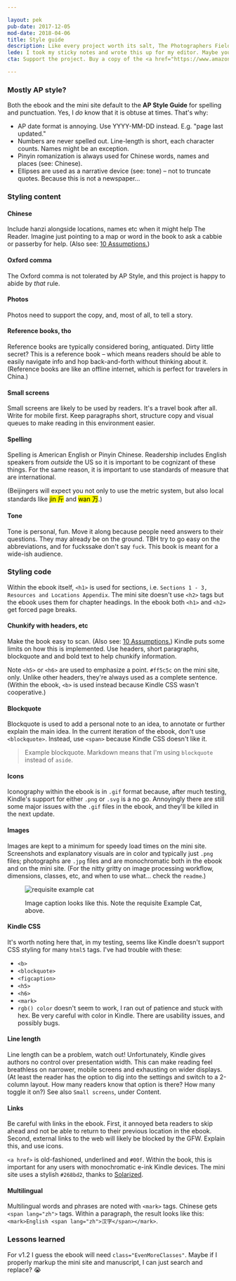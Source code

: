 ```yaml
---

layout: pek
pub-date: 2017-12-05
mod-date: 2018-04-06
title: Style guide
description: Like every project worth its salt, The Photographers Field Guide to Beijing needed its own style guide...
lede: I took my sticky notes and wrote this up for my editor. Maybe you'll find it useful, too.
cta: Support the project. Buy a copy of the <a href="https://www.amazon.com/Photographers-Field-Guide-Beijing-McCabe-ebook/dp/B072FVKP45/" alt="Get your copy on Amazon">book.</a> Karma will reward you with ice cream.

---
```


### Mostly AP style?

Both the ebook and the mini site default to the **AP Style Guide** for spelling and punctuation. Yes, I _do_ know that it is obtuse at times. That's why:

* AP date format is annoying. Use YYYY-MM-DD instead. E.g. "page last updated." 
* Numbers are never spelled out. Line-length is short, each character counts. Names might be an exception.
* Pinyin romanization is always used for Chinese words, names and places (see: Chinese).
* Ellipses are used as a narrative device (see: tone) – not to truncate quotes. Because this is not a newspaper…


### Styling content

#### Chinese

Include hanzi alongside locations, names etc when it might help The Reader. Imagine just pointing to a map or word in the book to ask a cabbie or passerby for help. (Also see: [10 Assumptions.](https://www.zachmccabe.com/beijing/bts_10_assumptions.html))

#### Oxford comma

The Oxford comma is not tolerated by AP Style, and this project is happy to abide by *that* rule.

#### Photos

Photos need to support the copy, and, most of all, to tell a story.

#### Reference books, tho

Reference books are typically considered boring, antiquated. Dirty little secret? This is a reference book – which means readers should be able to easily navigate info and hop back-and-forth without thinking about it. (Reference books are like an offline internet, which is perfect for travelers in China.)

#### Small screens

Small screens are likely to be used by readers. It's a travel book after all. Write for mobile first. Keep paragraphs short, structure copy and visual queues to make reading in this environment easier.

#### Spelling

Spelling is American English or Pinyin Chinese. Readership includes English speakers from _outside_ the US so it is important to be cognizant of these things. For the same reason, it is important to use standards of measure that are international.

(Beijingers will expect you not only to use the metric system, but also local standards like <mark>jin <span lang="zh">斤</span></mark> and <mark>wan <span lang="zh">万</span></mark>.)

#### Tone

Tone is personal, fun. Move it along because people need answers to their questions. They may already be on the ground. TBH try to go easy on the abbreviations, and for fuckssake don't say `fuck`. This book is meant for a wide-ish audience. 


### Styling code

Within the ebook itself, `<h1>` is used for sections, i.e. `Sections 1 - 3, Resources and Locations Appendix`. The mini site doesn't use `<h2>` tags but the ebook uses them for chapter headings. In the ebook both `<h1>` and `<h2>` get forced page breaks.

#### Chunkify with headers, etc

Make the book easy to scan. (Also see: [10 Assumptions.](https://www.zachmccabe.com/beijing/10_assumptions.html)) Kindle puts some limits on how this is implemented. Use headers, short paragraphs, blockquote and and bold text to help chunkify information.

Note `<h5>` or `<h6>` are used to emphasize a point. `#ff5c5c` on the mini site, only. Unlike other headers, they're always used as a complete sentence. (Within the ebook, `<b>` is used instead because Kindle CSS wasn't cooperative.)

#### Blockquote

Blockquote is used to add a personal note to an idea, to annotate or further explain the main idea. In the current iteration of the ebook, don't use `<blockquote>`. Instead, use `<span>` because Kindle CSS doesn't like it.

> Example blockquote. Markdown means that I'm using `blockquote` instead of `aside`.


#### Icons

Iconography within the ebook is in `.gif` format because, after much testing, Kindle's support for either `.png` or `.svg` is a no go. Annoyingly there are still some major issues with the `.gif` files in the ebook, and they'll be killed in the next update.

#### Images

Images are kept to a minimum for speedy load times on the mini site. Screenshots and explanatory visuals are in color and typically just `.png` files; photographs are `.jpg` files and are monochromatic both in the ebook and on the mini site. (For the nitty gritty on image processing workflow, dimensions, classes, etc, and when to use what… check the `readme`.)


<figure>
  <img class="vizdot" src="https://www.zachmccabe.com/beijing/assets/viz/proof/this-cat-500.jpg" alt="requisite example cat" />
  <figcaption>
    <p>Image caption looks like this. Note the requisite Example Cat, above.</p>
  </figcaption>
</figure>


#### Kindle CSS

It's worth noting here that, in my testing, seems like Kindle doesn't support CSS styling for many `html5` tags. I've had trouble with these:

* `<b>`
* `<blockquote>`
* `<figcaption>`
* `<h5>`
* `<h6>`
* `<mark>`
* `rgb() color` doesn't seem to work, I ran out of patience and stuck with hex. Be very careful with color in Kindle. There are usability issues, and possibly bugs.

#### Line length

Line length can be a problem, watch out! Unfortunately, Kindle gives authors no control over presentation width. This can make reading feel breathless on narrower, mobile screens and exhausting on wider displays. (At least the reader has the option to dig into the settings and switch to a 2-column layout. How many readers know that option is there? How many toggle it on?) See also `Small screens`, under Content.

#### Links

Be careful with links in the ebook. First, it annoyed beta readers to skip ahead and not be able to return to their previous location in the ebook. Second, external links to the web will likely be blocked by the GFW. Explain this, and use icons.

`<a href>` is old-fashioned, underlined and `#00f`. Within the book, this is important for any users with monochromatic e-ink Kindle devices. The mini site uses a stylish `#268bd2`, thanks to [Solarized](http://ethanschoonover.com/solarized).

#### Multilingual
Multilingual words and phrases are noted with `<mark>` tags. Chinese gets `<span lang="zh">` tags. Within a paragraph, the result looks like this: `<mark>English <span lang="zh">汉字</span></mark>`.


### Lessons learned

For v1.2 I guess the ebook will need `class="EvenMoreClasses"`. Maybe if I properly markup the mini site and manuscript, I can just search and replace? 😭

